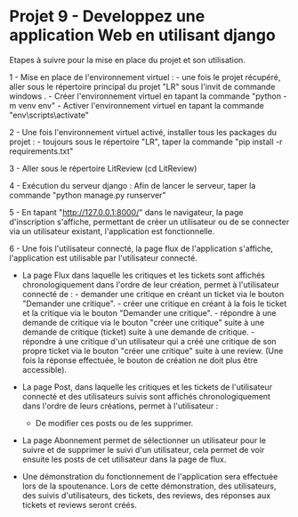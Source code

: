 # Projet 9 - Developpez une application Web en utilisant django

Etapes à suivre pour la mise en place du projet et son utilisation.

1 - Mise en place de l'environnement virtuel :
    - une fois le projet récupéré, aller sous le répertoire principal du projet "LR" sous l'invit de commande windows .
    - Créer l'environnement virtuel en tapant la commande "python -m venv env"
    - Activer l'environnement virtuel en tapant la commande "env\scripts\activate" 

2 - Une fois l'environnement virtuel activé, installer tous les packages du projet : 
    - toujours sous le répertoire "LR", taper la commande "pip install -r requirements.txt"

3 - Aller sous le répertoire LitReview (cd LitReview)

4 - Exécution du serveur django :
    Afin de lancer le serveur, taper la commande "python manage.py runserver"

5 - En tapant "http://127.0.0.1:8000/" dans le navigateur, 
    la page d'inscription s'affiche, permettant de créer un utilisateur ou de se connecter via un utilisateur existant, 
    l'application est fonctionnelle.

6 - Une fois l'utilisateur connecté, la page flux de l'application s'affiche, l'application est utilisable 
    par l'utilisateur connecté.

- La page Flux dans laquelle les critiques et les tickets sont affichés chronologiquement dans l'ordre de leur création,
  permet à l'utilisateur connecté de :
      - demander une critique en créant un ticket via le bouton "Demander une critique".
      - créer une critique en créant à la fois le ticket et la critique via le bouton "Demander une critique".
      - répondre à une demande de critique via le bouton "créer une critique" suite à une demande de critique (ticket)
        suite à une demande de critique.
      - répondre à une critique d'un utilisateur qui a créé une critique de son propre ticket via le bouton 
        "créer une critique" suite à une review. (Une fois la réponse effectuée, le bouton de création ne doit plus être 
        accessible).
      
- La page Post, dans laquelle les critiques et les tickets de l'utilisateur connecté et des utilisateurs suivis sont 
  affichés chronologiquement dans l'ordre de leurs créations, permet à l'utilisateur :
    - De modifier ces posts ou de les supprimer.

- La page Abonnement permet de sélectionner un utilisateur pour le suivre et de supprimer le suivi d'un utilisateur, 
  cela permet de voir ensuite les posts de cet utilisateur dans la page de flux.

- Une démonstration du fonctionnement de l'application sera effectuée lors de la spoutenance. Lors de 
  cette démonstration, des utilisateurs, des suivis d'utilisateurs, des tickets, des reviews, 
  des réponses aux tickets et reviews seront créés.
